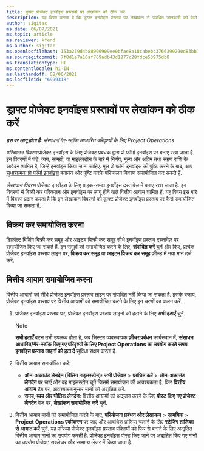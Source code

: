 ```yaml
---
title: ड्राफ्ट प्रोजेक्ट इनवॉइस प्रस्तावों पर लेखांकन को ठीक करें
description: यह विषय बताता है कि ड्राफ्ट इनवॉइस प्रस्ताव पर लेखांकन से संबंधित जानकारी को कैसे समायोजित किया जाए.
author: sigitac
ms.date: 06/07/2021
ms.topic: article
ms.reviewer: kfend
ms.author: sigitac
ms.openlocfilehash: 153a239d4b88906909ee0bfae8a18cabebc3766399290d83bb79f5d6375a942c
ms.sourcegitcommit: 7f8d1e7a16af769adb43d1877c28fdce53975db8
ms.translationtype: HT
ms.contentlocale: hi-IN
ms.lasthandoff: 08/06/2021
ms.locfileid: "6999318"
---
```

# <a name="correct-the-accounting-on-draft-project-invoice-proposals"></a>ड्राफ्ट प्रोजेक्ट इनवॉइस प्रस्तावों पर लेखांकन को ठीक करें

_**इस पर लागू होता है:** संसाधन/गैर-स्टॉक आधारित परिदृश्यों के लिए Project Operations_

*परिचालन विवरण* प्रोजेक्ट इनवॉइस के लिए प्रोजेक्ट प्रबंधक द्वारा प्रो फॉर्मा इनवॉइस पर बनाए रखा जाता है. इन विवरणों में घंटे, व्यय, सामग्री, या माइलस्टोन के बारे में निर्णय, मूल्य और अग्रिम तथा संग्रण राशि के आवेदन शामिल हैं, जिन्हें इनवॉइस किया जाना चाहिए. मूल प्रो फ़ॉर्मा इनवॉइस की पुष्टि करने के बाद, आप [सुधारात्मक प्रो फॉर्मा इनवॉइस](../proforma-invoicing/corrective-invoices.md) बनाकर और पुष्टि करके परिचालन विवरण समायोजित कर सकते हैं.

*लेखांकन विवरण* प्रोजेक्ट इनवॉइस के लिए ग्राहक-समक्ष इनवॉइस दस्तावेज़ में बनाए रखा जाता है. इन विवरणों में बिक्री कर परिकलन और इनवॉइस पर लागू होने वाले वित्तीय आयाम शामिल हैं. यह विषय इस बारे में विवरण प्रदान करता है कि इन लेखांकन विवरणों को ड्राफ्ट प्रोजेक्ट इनवॉइस प्रस्ताव पर कैसे समायोजित किया जा सकता है.

## <a name="adjust-sales-tax"></a>विक्रय कर समायोजित करना

डिफ़ॉल्ट बिलिंग बिक्री कर समूह और आइटम बिक्री कर समूह सीधे इनवॉइस प्रस्ताव दस्तावेज़ पर समायोजित किए जा सकते हैं. इन समूहों को समायोजित करने के लिए, **संपादित करें** चुनें और फिर, प्रत्येक प्रोजेक्ट इनवॉइस प्रस्ताव लाइन पर, **विक्रय कर समूह** या **आइटम विक्रय कर समूह** फ़ील्ड में नया मान दर्ज करें.

## <a name="adjust-financial-dimensions"></a>वित्तीय आयाम समायोजित करना

वित्तीय आयामों को सीधे प्रोजेक्ट इनवॉइस प्रस्ताव लाइन पर संपादित नहीं किया जा सकता है. इसके बजाय, प्रोजेक्ट इनवॉइस प्रस्ताव पर वित्तीय आयामों को समायोजित करने के लिए इन चरणों का पालन करें.

1. प्रोजेक्ट इनवॉइस प्रस्ताव पर, प्रोजेक्ट इनवॉइस प्रस्ताव लाइनों को हटाने के लिए **सभी हटाएँ** चुनें.

    > [!NOTE]
    > **सभी हटाएँ** बटन तभी उपलब्ध होता है, जब सिस्टम व्यवस्थापक **फ़ीचर प्रबंधन** कार्यस्थान में, **संसाधन आधारित/गैर-स्टॉक किए गए परिदृश्यों के लिए Project Operations का उपयोग करते समय इनवॉइस प्रस्ताव लाइनों को हटा दें** सुविधा सक्षम करता है.

2. वित्तीय आयाम समायोजित करें:

    - **ऑन-अकाउंट लेनदेन (बिलिंग माइलस्टोन):** **सभी प्रोजेक्ट** \> **प्रबंधित करें** \> **ऑन-अकाउंट लेनदेन** पर जाएँ और वह माइलस्टोन चुनें जिसमें समायोजन की आवश्यकता है. फिर **वित्तीय आयाम** टैब पर, आवश्यकतानुसार मानों को अद्यतित करें.
    - **समय, व्यय और भौतिक लेनदेन:** वित्तीय आयामों को अद्यतन करने के लिए **पोस्ट किए गए प्रोजेक्ट लेनदेन** पेज पर, **लेखांकन समायोजित करें** चुनें.

3. वित्तीय आयाम मानों को समायोजित करने के बाद, **परियोजना प्रबंधन और लेखांकन** \> **सामयिक** \> **Project Operations एकीकरण** पर जाएं और आवधिक प्रक्रिया चलाने के लिए **स्टेजिंग तालिका से आयात करें** चुनें. यह प्रक्रिया प्रोजेक्ट इनवॉइस प्रस्ताव पंक्तियों को फिर से बनाने के लिए अद्यतित वित्तीय आयाम मानों का उपयोग करती है. प्रोजेक्ट इनवॉइस पोस्ट किए जाने पर अद्यतित किए गए मानों का उपयोग प्रोजेक्ट सबलेजर और सामान्य लेजर में किया जाता है.
